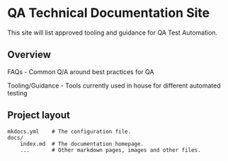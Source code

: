 # QA Technical Documentation Site

This site will list approved tooling and guidance for QA Test Automation.

## Overview

FAQs - Common Q/A around best practices for QA

Tooling/Guidance - Tools currently used in house for different automated testing


## Project layout

    mkdocs.yml    # The configuration file.
    docs/
        index.md  # The documentation homepage.
        ...       # Other markdown pages, images and other files.
